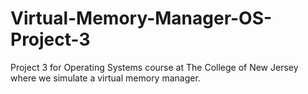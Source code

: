 # Virtual-Memory-Manager-OS-Project-3
Project 3 for Operating Systems course at The College of New Jersey where we simulate a virtual memory manager.
